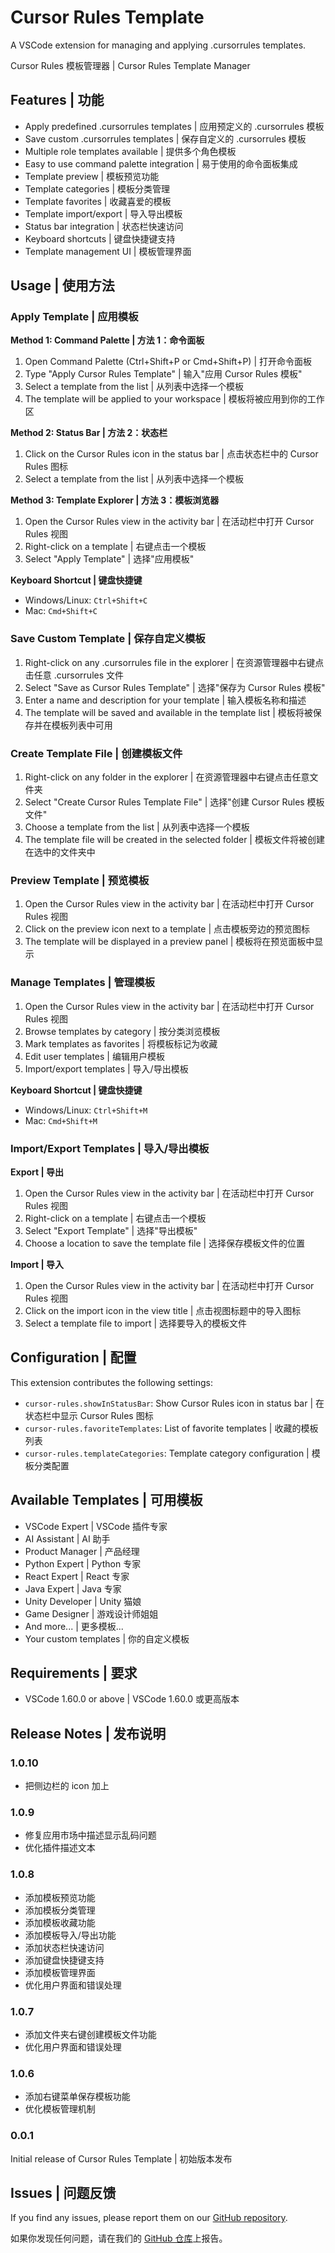 # Cursor Rules Template

A VSCode extension for managing and applying .cursorrules templates.

Cursor Rules 模板管理器 | Cursor Rules Template Manager

## Features | 功能

- Apply predefined .cursorrules templates | 应用预定义的 .cursorrules 模板
- Save custom .cursorrules templates | 保存自定义的 .cursorrules 模板
- Multiple role templates available | 提供多个角色模板
- Easy to use command palette integration | 易于使用的命令面板集成
- Template preview | 模板预览功能
- Template categories | 模板分类管理
- Template favorites | 收藏喜爱的模板
- Template import/export | 导入导出模板
- Status bar integration | 状态栏快速访问
- Keyboard shortcuts | 键盘快捷键支持
- Template management UI | 模板管理界面

## Usage | 使用方法

### Apply Template | 应用模板

**Method 1: Command Palette | 方法 1：命令面板**

1. Open Command Palette (Ctrl+Shift+P or Cmd+Shift+P) | 打开命令面板
2. Type "Apply Cursor Rules Template" | 输入"应用 Cursor Rules 模板"
3. Select a template from the list | 从列表中选择一个模板
4. The template will be applied to your workspace | 模板将被应用到你的工作区

**Method 2: Status Bar | 方法 2：状态栏**

1. Click on the Cursor Rules icon in the status bar | 点击状态栏中的 Cursor Rules 图标
2. Select a template from the list | 从列表中选择一个模板

**Method 3: Template Explorer | 方法 3：模板浏览器**

1. Open the Cursor Rules view in the activity bar | 在活动栏中打开 Cursor Rules 视图
2. Right-click on a template | 右键点击一个模板
3. Select "Apply Template" | 选择"应用模板"

**Keyboard Shortcut | 键盘快捷键**

- Windows/Linux: `Ctrl+Shift+C`
- Mac: `Cmd+Shift+C`

### Save Custom Template | 保存自定义模板

1. Right-click on any .cursorrules file in the explorer | 在资源管理器中右键点击任意 .cursorrules 文件
2. Select "Save as Cursor Rules Template" | 选择"保存为 Cursor Rules 模板"
3. Enter a name and description for your template | 输入模板名称和描述
4. The template will be saved and available in the template list | 模板将被保存并在模板列表中可用

### Create Template File | 创建模板文件

1. Right-click on any folder in the explorer | 在资源管理器中右键点击任意文件夹
2. Select "Create Cursor Rules Template File" | 选择"创建 Cursor Rules 模板文件"
3. Choose a template from the list | 从列表中选择一个模板
4. The template file will be created in the selected folder | 模板文件将被创建在选中的文件夹中

### Preview Template | 预览模板

1. Open the Cursor Rules view in the activity bar | 在活动栏中打开 Cursor Rules 视图
2. Click on the preview icon next to a template | 点击模板旁边的预览图标
3. The template will be displayed in a preview panel | 模板将在预览面板中显示

### Manage Templates | 管理模板

1. Open the Cursor Rules view in the activity bar | 在活动栏中打开 Cursor Rules 视图
2. Browse templates by category | 按分类浏览模板
3. Mark templates as favorites | 将模板标记为收藏
4. Edit user templates | 编辑用户模板
5. Import/export templates | 导入/导出模板

**Keyboard Shortcut | 键盘快捷键**

- Windows/Linux: `Ctrl+Shift+M`
- Mac: `Cmd+Shift+M`

### Import/Export Templates | 导入/导出模板

**Export | 导出**

1. Open the Cursor Rules view in the activity bar | 在活动栏中打开 Cursor Rules 视图
2. Right-click on a template | 右键点击一个模板
3. Select "Export Template" | 选择"导出模板"
4. Choose a location to save the template file | 选择保存模板文件的位置

**Import | 导入**

1. Open the Cursor Rules view in the activity bar | 在活动栏中打开 Cursor Rules 视图
2. Click on the import icon in the view title | 点击视图标题中的导入图标
3. Select a template file to import | 选择要导入的模板文件

## Configuration | 配置

This extension contributes the following settings:

- `cursor-rules.showInStatusBar`: Show Cursor Rules icon in status bar | 在状态栏中显示 Cursor Rules 图标
- `cursor-rules.favoriteTemplates`: List of favorite templates | 收藏的模板列表
- `cursor-rules.templateCategories`: Template category configuration | 模板分类配置

## Available Templates | 可用模板

- VSCode Expert | VSCode 插件专家
- AI Assistant | AI 助手
- Product Manager | 产品经理
- Python Expert | Python 专家
- React Expert | React 专家
- Java Expert | Java 专家
- Unity Developer | Unity 猫娘
- Game Designer | 游戏设计师姐姐
- And more... | 更多模板...
- Your custom templates | 你的自定义模板

## Requirements | 要求

- VSCode 1.60.0 or above | VSCode 1.60.0 或更高版本

## Release Notes | 发布说明

### 1.0.10

- 把侧边栏的 icon 加上

### 1.0.9

- 修复应用市场中描述显示乱码问题
- 优化插件描述文本

### 1.0.8

- 添加模板预览功能
- 添加模板分类管理
- 添加模板收藏功能
- 添加模板导入/导出功能
- 添加状态栏快速访问
- 添加键盘快捷键支持
- 添加模板管理界面
- 优化用户界面和错误处理

### 1.0.7

- 添加文件夹右键创建模板文件功能
- 优化用户界面和错误处理

### 1.0.6

- 添加右键菜单保存模板功能
- 优化模板管理机制

### 0.0.1

Initial release of Cursor Rules Template | 初始版本发布

## Issues | 问题反馈

If you find any issues, please report them on our [GitHub repository](https://github.com/kelisiWu123/cursor-rules-wizard/issues).

如果你发现任何问题，请在我们的 [GitHub 仓库](https://github.com/kelisiWu123/cursor-rules-wizard/issues)上报告。
